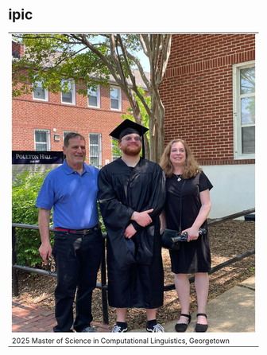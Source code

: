 # ipic

<table>
<tr align="center">
<td><img src="202505__/SBGF5105.JPG" width="500" height="600">
<tr>
<td>2025 Master of Science in Computational Linguistics, Georgetown
</table>